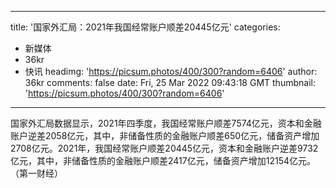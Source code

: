 
---
title: '国家外汇局：2021年我国经常账户顺差20445亿元'
categories: 
 - 新媒体
 - 36kr
 - 快讯
headimg: 'https://picsum.photos/400/300?random=6406'
author: 36kr
comments: false
date: Fri, 25 Mar 2022 09:43:18 GMT
thumbnail: 'https://picsum.photos/400/300?random=6406'
---

<div>   
国家外汇局数据显示，2021年四季度，我国经常账户顺差7574亿元，资本和金融账户逆差2058亿元，其中，非储备性质的金融账户顺差650亿元，储备资产增加2708亿元。2021年，我国经常账户顺差20445亿元，资本和金融账户逆差9732亿元，其中，非储备性质的金融账户顺差2417亿元，储备资产增加12154亿元。（第一财经）  
</div>
            